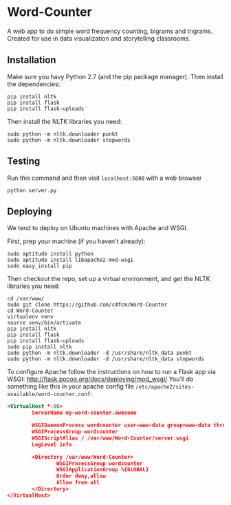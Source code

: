 Word-Counter
============

A web app to do simple word frequency counting, bigrams and trigrams. 
Created for use in data visualization and storytelling classrooms.

Installation
------------

Make sure you havy Python 2.7 (and the pip package manager). Then install the dependencies:

```
pip install nltk
pip install flask
pip install flask-uploads
```

Then install the NLTK libraries you need:
```
sudo python -m nltk.downloader punkt
sudo python -m nltk.downloader stopwords
```

Testing
-------

Run this command and then visit `localhost:5000` with a web browser

```
python server.py
```

Deploying
---------

We tend to deploy on Ubuntu machines with Apache and WSGI.

First, prep your machine (if you haven't already):
```
sudo aptitude install python
sudo aptitude install libapache2-mod-wsgi
sudo easy_install pip
```

Then checkout the repo, set up a virtual environment, and get the NLTK libraries you need:
```
cd /var/www/
sudo git clone https://github.com/c4fcm/Word-Counter
cd Word-Counter
virtualenv venv
source venv/bin/activate
pip install nltk
pip install flask
pip install flask-uploads
sudo pip install nltk
sudo python -m nltk.downloader -d /usr/share/nltk_data punkt
sudo python -m nltk.downloader -d /usr/share/nltk_data stopwords
```

To configure Apache follow the instructions on how to run a Flask app via WSGI:
  http://flask.pocoo.org/docs/deploying/mod_wsgi/
You'll do something like this in your apache config file `/etc/apache2/sites-available/word-counter.conf`:
```xml
<VirtualHost *:80>
        ServerName my-word-counter.awesome

        WSGIDaemonProcess wordcounter user=www-data group=www-data threads=5 python-path=/var/www/Word-Counter/venv:/var/www/Word-Counter/venv/lib/python2.7/site-packages/
        WSGIProcessGroup wordcounter
        WSGIScriptAlias / /var/www/Word-Counter/server.wsgi
        LogLevel info

        <Directory /var/www/Word-Counter>
                WSGIProcessGroup wordcounter
                WSGIApplicationGroup %{GLOBAL}
                Order deny,allow
                Allow from all
        </Directory>
</VirtualHost>
```
